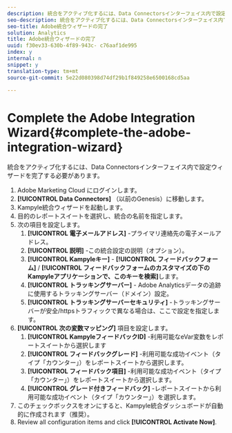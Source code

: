```yaml
---
description: 統合をアクティブ化するには、Data Connectorsインターフェイス内で設定ウィザードを完了する必要があります。
seo-description: 統合をアクティブ化するには、Data Connectorsインターフェイス内で設定ウィザードを完了する必要があります。
seo-title: Adobe統合ウィザードの完了
solution: Analytics
title: Adobe統合ウィザードの完了
uuid: f30ev33-630b-4f89-943c- c76aaf1de995
index: y
internal: n
snippet: y
translation-type: tm+mt
source-git-commit: 5e22d080398d74df29b1f849258e6500168cd5aa

---
```



# Complete the Adobe Integration Wizard{#complete-the-adobe-integration-wizard}

統合をアクティブ化するには、Data Connectorsインターフェイス内で設定ウィザードを完了する必要があります。

1. Adobe Marketing Cloud にログインします。
1. **[!UICONTROL Data Connectors]** （以前のGenesis）に移動します。
1. Kampyle統合ウィザードを起動します。
1. 目的のレポートスイートを選択し、統合の名前を指定します。
1. 次の項目を設定します。
   1. **[!UICONTROL 電子メールアドレス]** -プライマリ連絡先の電子メールアドレス。
   1. **[!UICONTROL 説明]** -この統合設定の説明（オプション）。
   1. **[!UICONTROL Kampyleキー]** - **[!UICONTROL フィードバックフォーム]** / **[!UICONTROL フィードバックフォームのカスタマイズの下のKampyleアプリケーションで、このキーを検索]**&#x200B;します。
   1. **[!UICONTROL トラッキングサーバー]** - Adobe Analyticsデータの追跡に使用するトラッキングサーバー（ドメイン）設定。
   1. **[!UICONTROL トラッキングサーバーセキュリティ]** -トラッキングサーバーが安全/httpsトラフィックで異なる場合は、ここで設定を指定します。
1. **[!UICONTROL 次の変数マッピング]** 項目を設定します。
   1. **[!UICONTROL KampyleフィードバックID]** -利用可能なeVar変数をレポートスイートから選択します
   1. **[!UICONTROL フィードバックグレード]** -利用可能な成功イベント（タイプ「カウンター」）をレポートスイートから選択します。
   1. **[!UICONTROL フィードバック項目]** -利用可能な成功イベント（タイプ「カウンター」）をレポートスイートから選択します。
   1. **[!UICONTROL グレード付きフィードバック]** -レポートスイートから利用可能な成功イベント（タイプ「カウンター」）を選択します。
1. このチェックボックスをオンにすると、Kampyle統合ダッシュボードが自動的に作成されます（推奨）。
1. Review all configuration items and click **[!UICONTROL Activate Now]**.
